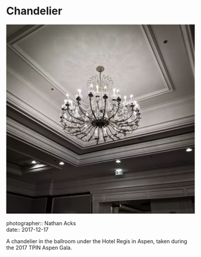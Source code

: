 # Chandelier

![A crystal and brass chandelier casts intricate shadows and reflections against a ballroom ceiling](assets/2017-12-17-chandelier.webp)

photographer:: Nathan Acks  
date:: 2017-12-17

A chandelier in the ballroom under the Hotel Regis in Aspen, taken during the 2017 TPIN Aspen Gala.
